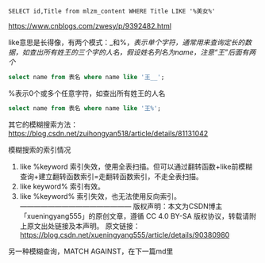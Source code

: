 ```
SELECT id,Title from mlzm_content WHERE Title LIKE '%美女%'
```

https://www.cnblogs.com/zwesy/p/9392482.html

like意思是长得像，有两个模式：_和%，_表示单个字符，通常用来查询定长的数据，如查出所有姓王的三个字的人名，假设姓名列名为name，注意“王”后面有两个_

```sql
select name from 表名 where name like '王__';
```

%表示0个或多个任意字符，如查出所有姓王的人名

```sql
select name from 表名 where name like '王%';
```



其它的模糊搜索方法：https://blog.csdn.net/zuihongyan518/article/details/81131042



模糊搜索的索引情况

1. like   %keyword    索引失效，使用全表扫描。但可以通过翻转函数+like前模糊查询+建立翻转函数索引=走翻转函数索引，不走全表扫描。
2. like   keyword%    索引有效。
3. like   %keyword% 索引失效，也无法使用反向索引。
————————————————
版权声明：本文为CSDN博主「xueningyang555」的原创文章，遵循 CC 4.0 BY-SA 版权协议，转载请附上原文出处链接及本声明。
原文链接：https://blog.csdn.net/xueningyang555/article/details/90380980





另一种模糊查询，MATCH AGAINST，在下一篇md里

